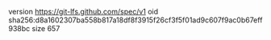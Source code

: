 version https://git-lfs.github.com/spec/v1
oid sha256:d8a1602307ba558b817a18df8f3915f26cf3f5f01ad9c607f9ac0b67eff938bc
size 657
